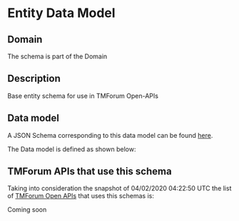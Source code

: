 # Entity Data Model

## Domain

The  schema is part of the  Domain

## Description

Base entity schema for use in TMForum Open-APIs

## Data model

A JSON Schema corresponding to this data model can be found
[here](https://github.com/tmforum-rand/schemas/blob/candidates/Common/Entity.schema.json).

The Data model is defined as shown below:




## TMForum APIs that use this schema

Taking into consideration the snapshot of 04/02/2020 04:22:50 UTC the list of [TMForum Open APIs](https://www.tmforum.org/open-apis/) that uses this schemas is:

Coming soon